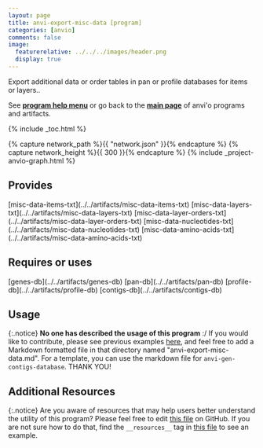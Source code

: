 ```yaml
---
layout: page
title: anvi-export-misc-data [program]
categories: [anvio]
comments: false
image:
  featurerelative: ../../../images/header.png
  display: true
---
```


Export additional data or order tables in pan or profile databases for items or layers..

See **[program help menu](../../../vignette#anvi-export-misc-data)** or go back to the **[main page](../../)** of anvi'o programs and artifacts.


{% include _toc.html %}
<div id="svg" class="subnetwork"></div>
{% capture network_path %}{{ "network.json" }}{% endcapture %}
{% capture network_height %}{{ 300 }}{% endcapture %}
{% include _project-anvio-graph.html %}


## Provides

<p style="text-align: left" markdown="1"><span class="artifact-p">[misc-data-items-txt](../../artifacts/misc-data-items-txt)</span> <span class="artifact-p">[misc-data-layers-txt](../../artifacts/misc-data-layers-txt)</span> <span class="artifact-p">[misc-data-layer-orders-txt](../../artifacts/misc-data-layer-orders-txt)</span> <span class="artifact-p">[misc-data-nucleotides-txt](../../artifacts/misc-data-nucleotides-txt)</span> <span class="artifact-p">[misc-data-amino-acids-txt](../../artifacts/misc-data-amino-acids-txt)</span></p>

## Requires or uses

<p style="text-align: left" markdown="1"><span class="artifact-r">[genes-db](../../artifacts/genes-db)</span> <span class="artifact-r">[pan-db](../../artifacts/pan-db)</span> <span class="artifact-r">[profile-db](../../artifacts/profile-db)</span> <span class="artifact-r">[contigs-db](../../artifacts/contigs-db)</span></p>

## Usage


{:.notice}
**No one has described the usage of this program** :/ If you would like to contribute, please see previous examples [here](https://github.com/merenlab/anvio/tree/master/anvio/docs/programs), and feel free to add a Markdown formatted file in that directory named "anvi-export-misc-data.md". For a template, you can use the markdown file for `anvi-gen-contigs-database`. THANK YOU!


## Additional Resources



{:.notice}
Are you aware of resources that may help users better understand the utility of this program? Please feel free to edit [this file](https://github.com/merenlab/anvio/tree/master/bin/anvi-export-misc-data) on GitHub. If you are not sure how to do that, find the `__resources__` tag in [this file](https://github.com/merenlab/anvio/blob/master/bin/anvi-interactive) to see an example.

